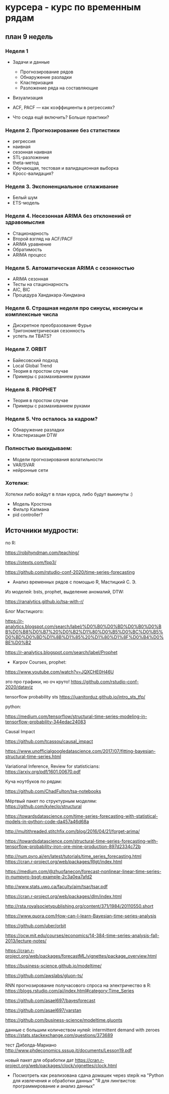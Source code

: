 # курсера - курс по временным рядам

## план 9 недель

### Неделя 1

* Задачи и данные

    * Прогнозирование рядов
    * Обнаружение разладки
    * Кластеризация
    * Разложение ряда на составляющие

* Визуализация
* ACF, PACF — как коэффициенты в регрессиях?   
* Что сюда ещё включить? Больше практики? 

### Неделя 2. Прогнозирование без статистики
* регрессия
* наивная
* сезонная наивная
* STL-разложение
* theta-метод
* Обучающая, тестовая и валидационная выборка
* Кросс-валидация?

### Неделя 3. Экспоненциальное сглаживание

* Белый шум
* ETS-модель

### Неделя 4. Несезонная ARIMA без отклонений от здравомыслия

* Стационарность 
* Второй взгляд на ACF/PACF
* ARIMA уравнение
* Обратимость
* ARIMA процесс
### Неделя 5. Автоматическая ARIMA с сезонностью

* ARIMA сезонная 
* Тесты на стационарность
* AIC, BIC
* Процедура Хандакара-Хиндмана
### Неделя 6. Страшная неделя про синусы, косинусы и комплексные числа

* Дискретное преобразование Фурье
* Тригонометрическая сезонность
* успеть ли TBATS?
### Неделя 7. ORBIT

* Байесовский подход
* Local Global Trend 
* Теория в простом случае
* Примеры с размахиванием руками
### Неделя 8. PROPHET

* Теория в простом случае
* Примеры с размахиванием руками
### Неделя 5. Что осталось за кадром?

* Обнаружение разладки
* Кластеризация DTW


### Полностью выкидываем:

* Модели прогнозирования волатильности
* VAR/SVAR
* нейронные сети

### Хотелки:

Хотелки либо войдут в план курса, либо будут выкинуты :)

* Модель Кростона
* Фильтр Калмана
* pid controller?


## Источники мудрости:


по R:

https://robjhyndman.com/teaching/

https://otexts.com/fpp3/

https://github.com/rstudio-conf-2020/time-series-forecasting

* Анализ временных рядов с помощью R, Мастицкий С. Э.

Из моделей: bsts, prophet, выделение аномалий, DTW:

https://ranalytics.github.io/tsa-with-r/


Блог Мастицкого:

https://r-analytics.blogspot.com/search/label/%D0%B0%D0%BD%D0%B0%D0%BB%D0%B8%D0%B7%20%D0%B2%D1%80%D0%B5%D0%BC%D0%B5%D0%BD%D0%BD%D1%8B%D1%85%20%D1%80%D1%8F%D0%B4%D0%BE%D0%B2

https://r-analytics.blogspot.com/search/label/Prophet


* Karpov Courses, prophet:

https://www.youtube.com/watch?v=JQXCHE0H46U


это про графики, но оч круто!
https://github.com/rstudio-conf-2020/dataviz


tensorflow probability sts
https://juanitorduz.github.io/intro_sts_tfp/


python:

https://medium.com/tensorflow/structural-time-series-modeling-in-tensorflow-probability-344edac24083

Causal Impact

https://github.com/tcassou/causal_impact


https://www.unofficialgoogledatascience.com/2017/07/fitting-bayesian-structural-time-series.html




Variational Inference, Review for statisticians:
https://arxiv.org/pdf/1601.00670.pdf


Куча ноутбуков по рядам:

https://github.com/ChadFulton/tsa-notebooks



Мёртвый пакет по структурным моделям:
https://github.com/kyleclo/structural



https://towardsdatascience.com/time-series-forecasting-with-statistical-models-in-python-code-da457a46d68a


http://multithreaded.stitchfix.com/blog/2016/04/21/forget-arima/


https://towardsdatascience.com/structural-time-series-forecasting-with-tensorflow-probability-iron-ore-mine-production-897d2334c72b


http://num.pyro.ai/en/latest/tutorials/time_series_forecasting.html
https://cran.r-project.org/web/packages/Rlgt/index.html


https://medium.com/@zhuofanecon/forecast-nonlinear-linear-time-series-in-numpyro-bsgt-example-2c3a0ea7afd2


http://www.stats.uwo.ca/faculty/aim/tsar/tsar.pdf


https://cran.r-project.org/web/packages/dlm/index.html

http://rsta.royalsocietypublishing.org/content/371/1984/20110550.short

https://www.quora.com/How-can-I-learn-Bayesian-time-series-analysis



https://github.com/uber/orbit



https://ocw.mit.edu/courses/economics/14-384-time-series-analysis-fall-2013/lecture-notes/


https://cran.r-project.org/web/packages/forecastML/vignettes/package_overview.html

https://business-science.github.io/modeltime/


https://github.com/awslabs/gluon-ts/


RNN прогнозирование получасового спроса на электричество в R:
https://blogs.rstudio.com/ai/index.html#category:Time_Series



https://github.com/asael697/bayesforecast

https://github.com/asael697/varstan


https://github.com/business-science/modeltime.gluonts


данные с большим количеством нулей: intermittent demand with zeroes
https://stats.stackexchange.com/questions/373689

тест Диболда-Мариано
http://www.phdeconomics.sssup.it/documents/Lesson19.pdf


новый пакет для обработки дат
https://cran.r-project.org/web/packages/clock/vignettes/clock.html

* Посмотреть как реализована сдача домашек через stepik на
"Python для извлечения и обработки данных"
"R для лингвистов: программирование и анализ данных"